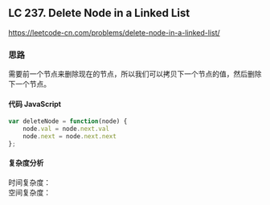 ## LC 237. Delete Node in a Linked List

https://leetcode-cn.com/problems/delete-node-in-a-linked-list/

### 思路 
需要前一个节点来删除现在的节点，所以我们可以拷贝下一个节点的值，然后删除下一个节点。
#### 代码 JavaScript

```JavaScript
var deleteNode = function(node) {
    node.val = node.next.val
    node.next = node.next.next
};

```

#### 复杂度分析
时间复杂度： </br>
空间复杂度：